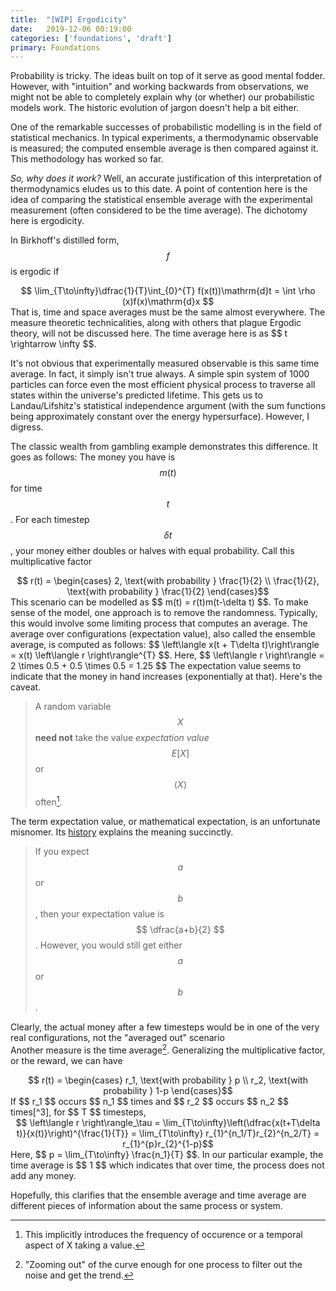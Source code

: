 ```yaml
---
title:  "[WIP] Ergodicity"
date:   2019-12-06 00:19:00
categories: ['foundations', 'draft']
primary: Foundations
---
```

<script type="text/javascript" src="https://cdn.mathjax.org/mathjax/latest/MathJax.js?config=TeX-AMS_HTML"></script>

Probability is tricky. The ideas built on top of it serve as good mental fodder. However, with "intuition" and working backwards from observations, we might not be able to completely explain why (or whether) our probabilistic models work. The historic evolution of jargon doesn't help a bit either. 

One of the remarkable successes of probabilistic modelling is in the field of statistical mechanics. In typical experiments, a thermodynamic observable is measured; the computed ensemble average is then compared against it. This methodology has worked so far. 

_So, why does it work?_ Well, an accurate justification of this interpretation of thermodynamics eludes us to this date. A point of contention here is the idea of comparing the statistical ensemble average with the experimental measurement (often considered to be the time average). The dichotomy here is ergodicity. 

In Birkhoff's distilled form, $$ f $$ is ergodic if 
<center>$$ \lim_{T\to\infty}\dfrac{1}{T}\int_{0}^{T} f(x(t))\mathrm{d}t = \int \rho (x)f(x)\mathrm{d}x $$</center>
That is, time and space averages must be the same almost everywhere. The measure theoretic technicalities, along with others that plague Ergodic theory, will not be discussed here. The time average here is as $$ t \rightarrow \infty $$. 

It's not obvious that experimentally measured observable is this same time average. In fact, it simply isn't true always. A simple spin system of 1000 particles can force even the most efficient physical process to traverse all states within the universe's predicted lifetime. This gets us to Landau/Lifshitz's statistical independence argument (with the sum functions being approximately constant over the energy hypersurface). However, I digress.

The classic wealth from gambling example demonstrates this difference. It goes as follows: The money you have is $$ m(t) $$ for time $$ t $$. For each timestep $$ \delta t $$, your money either doubles or halves with equal probability. Call this multiplicative factor 
<center>$$ r(t) = \begin{cases} 2, \text{with probability } \frac{1}{2} \\ \frac{1}{2}, \text{with probability } \frac{1}{2} \end{cases}$$ </center>
This scenario can be modelled as $$ m(t) = r(t)m(t-\delta t) $$. To make sense of the model, one approach is to remove the randomness. Typically, this would involve some limiting process that computes an average. The average over configurations (expectation value), also called the ensemble average, is computed as follows: $$ \left\langle x(t + T\delta t)\right\rangle = x(t) \left\langle r \right\rangle^{T} $$. Here, $$ \left\langle r \right\rangle = 2 \times 0.5 + 0.5 \times 0.5 = 1.25 $$ The expectation value seems to indicate that the money in hand increases (exponentially at that). Here's the caveat.

> A random variable $$ X $$ **need not** take the value _expectation value_ $$ E[X] $$ or $$ \left\langle X \right\rangle $$ often[^1].

The term expectation value, or mathematical expectation, is an unfortunate misnomer. Its [history](https://en.wikipedia.org/wiki/Expected_value#Etymology) explains the meaning succinctly. 
> If you expect $$ a $$ or $$ b $$, then your expectation value is $$ \dfrac{a+b}{2} $$. However, you would still get either $$ a $$ or $$ b $$.

Clearly, the actual money after a few timesteps would be in one of the very real configurations, not the "averaged out" scenario  
Another measure is the time average[^2]. Generalizing the multiplicative factor, or the reward, we can have 
<center>$$ r(t) = \begin{cases} r_1, \text{with probability } p \\ r_2, \text{with probability } 1-p \end{cases}$$ </center>
If $$ r_1 $$ occurs $$ n_1 $$ times and $$ r_2 $$ occurs $$ n_2 $$ times[^3], for $$ T $$ timesteps,
<center>$$ \left\langle r \right\rangle_\tau = \lim_{T\to\infty}\left(\dfrac{x(t+T\delta t)}{x(t)}\right)^{\frac{1}{T}} = \lim_{T\to\infty} r_{1}^{n_1/T}r_{2}^{n_2/T} = r_{1}^{p}r_{2}^{1-p}$$ </center>
Here, $$ p = \lim_{T\to\infty} \frac{n_1}{T} $$. In our particular example, the time average is $$ 1 $$ which indicates that over time, the process does not add any money.

Hopefully, this clarifies that the ensemble average and time average are different pieces of information about the same process or system.

[^1]: This implicitly introduces the frequency of occurence or a temporal aspect of X taking a value.
[^2]: "Zooming out" of the curve enough for one process to filter out the noise and get the trend.
[^3]: Here, $$ n_1 + n_2 = T $$
